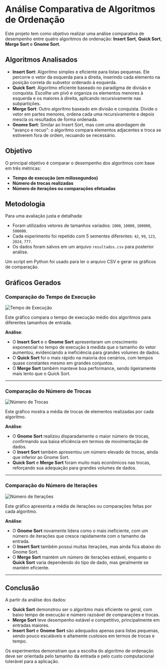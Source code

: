 # Análise Comparativa de Algoritmos de Ordenação

Este projeto tem como objetivo realizar uma análise comparativa de desempenho entre quatro algoritmos de ordenação: **Insert Sort**, **Quick Sort**, **Merge Sort** e **Gnome Sort**.

## Algoritmos Analisados

- **Insert Sort**: Algoritmo simples e eficiente para listas pequenas. Ele percorre o vetor da esquerda para a direita, inserindo cada elemento na posição correta do subvetor ordenado à esquerda.
- **Quick Sort**: Algoritmo eficiente baseado no paradigma de divisão e conquista. Escolhe um pivô e organiza os elementos menores à esquerda e os maiores à direita, aplicando recursivamente nas subpartições.
- **Merge Sort**: Outro algoritmo baseado em divisão e conquista. Divide o vetor em partes menores, ordena cada uma recursivamente e depois mescla os resultados de forma ordenada.
- **Gnome Sort**: Similar ao Insert Sort, mas com uma abordagem de "avanço e recuo": o algoritmo compara elementos adjacentes e troca se estiverem fora de ordem, recuando se necessário.

## Objetivo

O principal objetivo é comparar o desempenho dos algoritmos com base em três métricas:
- **Tempo de execução (em milissegundos)**
- **Número de trocas realizadas**
- **Número de iterações ou comparações efetuadas**

## Metodologia

Para uma avaliação justa e detalhada:
- Foram utilizados vetores de tamanhos variados: `1000`, `10000`, `100000`, `500000`.
- Cada experimento foi repetido com 5 sementes diferentes: `42`, `99`, `123`, `2024`, `777`.
- Os dados foram salvos em um arquivo `resultados.csv` para posterior análise.

Um script em Python foi usado para ler o arquivo CSV e gerar os gráficos de comparação.

## Gráficos Gerados

### Comparação do Tempo de Execução

![Tempo de Execução](Gráficos/comparacao_tempo.png)

Este gráfico compara o tempo de execução médio dos algoritmos para diferentes tamanhos de entrada.

**Análise**:
- O **Insert Sort** e o **Gnome Sort** apresentaram um crescimento exponencial no tempo de execução à medida que o tamanho do vetor aumentou, evidenciando a ineficiência para grandes volumes de dados.
- O **Quick Sort** foi o mais rápido na maioria dos cenários, com tempos quase constantes mesmo em grandes conjuntos.
- O **Merge Sort** também manteve boa performance, sendo ligeiramente mais lento que o Quick Sort.

---

### Comparação do Número de Trocas

![Número de Trocas](Gráficos/comparacao_trocas.png)

Este gráfico mostra a média de trocas de elementos realizadas por cada algoritmo.

**Análise**:
- O **Gnome Sort** realizou disparadamente o maior número de trocas, confirmando sua baixa eficiência em termos de movimentação de dados.
- O **Insert Sort** também apresentou um número elevado de trocas, ainda que inferior ao Gnome Sort.
- **Quick Sort** e **Merge Sort** foram muito mais econômicos nas trocas, reforçando sua adequação para grandes volumes de dados.

---

### Comparação do Número de Iterações

![Número de Iterações](Gráficos/comparacao_iteracoes.png)

Este gráfico apresenta a média de iterações ou comparações feitas por cada algoritmo.

**Análise**:
- O **Gnome Sort** novamente lidera como o mais ineficiente, com um número de iterações que cresce rapidamente com o tamanho da entrada.
- O **Insert Sort** também possui muitas iterações, mas ainda fica abaixo do Gnome Sort.
- O **Merge Sort** mantém um número de iterações estável, enquanto o **Quick Sort** varia dependendo do tipo de dado, mas geralmente se mantém eficiente.

---

## Conclusão

A partir da análise dos dados:

- **Quick Sort** demonstrou ser o algoritmo mais eficiente no geral, com baixo tempo de execução e número razoável de comparações e trocas.
- **Merge Sort** teve desempenho estável e competitivo, principalmente em entradas maiores.
- **Insert Sort** e **Gnome Sort** são adequados apenas para listas pequenas, sendo pouco escaláveis e altamente custosos em termos de trocas e tempo.

Os experimentos demonstram que a escolha do algoritmo de ordenação deve ser orientada pelo tamanho da entrada e pelo custo computacional tolerável para a aplicação.

